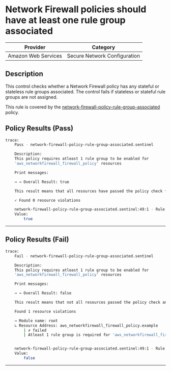 #  Network Firewall policies should have at least one rule group associated

| Provider            | Category                                         |
|---------------------|--------------------------------------------------|
| Amazon Web Services | Secure Network Configuration                     |

## Description

This control checks whether a Network Firewall policy has any stateful or stateless rule groups associated. The control fails if stateless or stateful rule groups are not assigned.

This rule is covered by the [network-firewall-policy-rule-group-associated](https://github.com/hashicorp/policy-library-NIST-Policy-Set-for-AWS-Terraform/blob/main/policies/networkfirewall/network-firewall-policy-rule-group-associated.sentinel) policy.

## Policy Results (Pass)
```bash
trace:
    Pass - network-firewall-policy-rule-group-associated.sentinel

    Description:
    This policy requires atleast 1 rule group to be enabled for
    'aws_networkfirewall_firewall_policy' resources

    Print messages:

    → → Overall Result: true

    This result means that all resources have passed the policy check for the policy network-firewall-policy-rule-group-associated.

    ✓ Found 0 resource violations

    network-firewall-policy-rule-group-associated.sentinel:49:1 - Rule "main"
    Value:
        true
```

---

## Policy Results (Fail)
```bash
trace:
    Fail - network-firewall-policy-rule-group-associated.sentinel

    Description:
    This policy requires atleast 1 rule group to be enabled for
    'aws_networkfirewall_firewall_policy' resources

    Print messages:

    → → Overall Result: false

    This result means that not all resources passed the policy check and the protected behavior is not allowed for the policy network-firewall-policy-rule-group-associated.

    Found 1 resource violations

    → Module name: root
    ↳ Resource Address: aws_networkfirewall_firewall_policy.example
        | ✗ failed
        | Atleast 1 rule group is required for 'aws_networkfirewall_firewall_policy' resources.Refer to https://docs.aws.amazon.com/securityhub/latest/userguide/networkfirewall-controls.html#networkfirewall-3 for more details.


    network-firewall-policy-rule-group-associated.sentinel:49:1 - Rule "main"
    Value:
        false
```

---